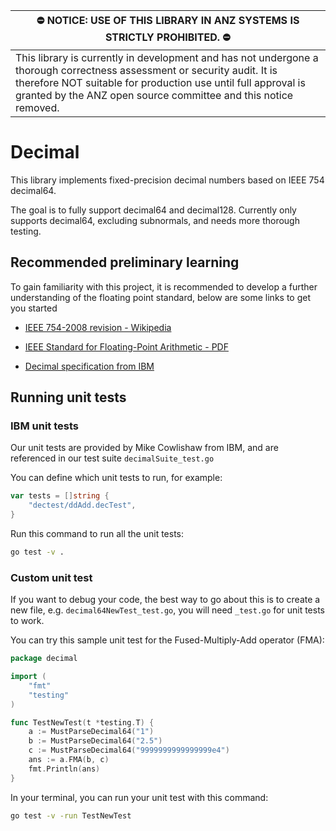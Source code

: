 |:no_entry: NOTICE: USE OF THIS LIBRARY IN ANZ SYSTEMS IS STRICTLY PROHIBITED. :no_entry:|
|-|
|This library is currently in development and has not undergone a thorough correctness assessment or security audit. It is therefore NOT suitable for production use until full approval is granted by the ANZ open source committee and this notice removed.|

# Decimal

This library implements fixed-precision decimal numbers based on IEEE 754 decimal64.

The goal is to fully support decimal64 and decimal128. Currently only supports decimal64, excluding subnormals, and needs more thorough testing.

## Recommended preliminary learning

To gain familiarity with this project, it is recommended to develop a further understanding of the floating point standard, below are some links to get you started
- [IEEE 754-2008 revision - Wikipedia](https://en.wikipedia.org/wiki/IEEE_754-2008_revision)

- [IEEE Standard for Floating-Point
Arithmetic - PDF](http://www.dsc.ufcg.edu.br/~cnum/modulos/Modulo2/IEEE754_2008.pdf)

- [Decimal specification from IBM](http://speleotrove.com/decimal/)

## Running unit tests

### IBM unit tests

Our unit tests are provided by Mike Cowlishaw from IBM, and are referenced in our test suite `decimalSuite_test.go`

You can define which unit tests to run, for example:

```go
var tests = []string {
    "dectest/ddAdd.decTest",
}
```

Run this command to run all the unit tests:

```bash
go test -v .
```

### Custom unit test

If you want to debug your code, the best way to go about this is to create a new file, e.g. `decimal64NewTest_test.go`, you will need `_test.go` for unit tests to work.

You can try this sample unit test for the Fused-Multiply-Add operator (FMA):

```go
package decimal

import (
    "fmt"
    "testing"
)

func TestNewTest(t *testing.T) {
	a := MustParseDecimal64("1")
	b := MustParseDecimal64("2.5")
	c := MustParseDecimal64("9999999999999999e4")
	ans := a.FMA(b, c)
	fmt.Println(ans)
}
```

In your terminal, you can run your unit test with this command:

```bash
go test -v -run TestNewTest
```
